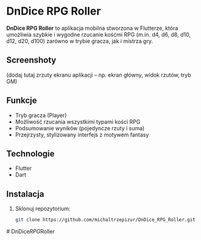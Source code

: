 # DnDice RPG Roller

**DnDice RPG Roller** to aplikacja mobilna stworzona w Flutterze, która umożliwia szybkie i wygodne rzucanie kośćmi RPG (m.in. d4, d6, d8, d10, d12, d20, d100) zarówno w trybie gracza, jak i mistrza gry.

## Screenshoty

(dodaj tutaj zrzuty ekranu aplikacji – np. ekran główny, widok rzutów, tryb GM)

## Funkcje

- Tryb gracza (Player)
- Możliwość rzucania wszystkimi typami kości RPG
- Podsumowanie wyników (pojedyncze rzuty i suma)
- Przejrzysty, stylizowany interfejs z motywem fantasy

## Technologie

- Flutter
- Dart

## Instalacja

1. Sklonuj repozytorium:

   ```bash
   git clone https://github.com/michaltrzepizur/DnDice_RPG_Roller.git
#   D n D i c e _ R P G _ R o l l e r  
 